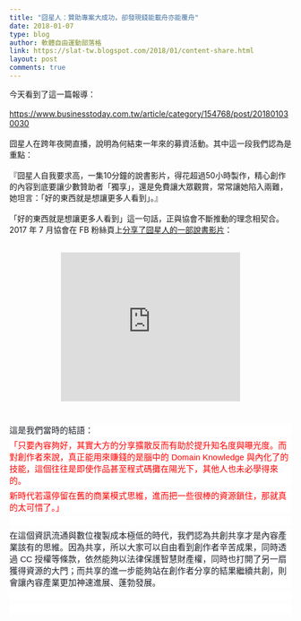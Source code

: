 ```yaml
---
title: "囧星人：贊助專案大成功，卻發現錢能載舟亦能覆舟"
date: 2018-01-07
type: blog
author: 軟體自由運動部落格
link: https://slat-tw.blogspot.com/2018/01/content-share.html
layout: post
comments: true
---
```


今天看到了這一篇報導：<br /><br />https://www.businesstoday.com.tw/article/category/154768/post/201801030030<br /><br />囧星人在跨年夜開直播，說明為何結束一年來的募資活動。其中這一段我們認為是重點：<br /><br />『囧星人自我要求高，一集10分鐘的說書影片，得花超過50小時製作，精心創作的內容到底要讓少數贊助者「獨享」，還是免費讓大眾觀賞，常常讓她陷入兩難，她坦言：「好的東西就是想讓更多人看到」。』<br /><br />「好的東西就是想讓更多人看到」這一句話，正與協會不斷推動的理念相契合。2017 年 7 月協會在 FB 粉絲頁上<a href="https://www.facebook.com/slat.org/posts/2192949230931342" rel="nofollow" target="_blank">分享了囧星人的一部說書影片</a>：<br /><br /><div class="separator" style="clear: both; text-align: center;"><iframe width="320" height="266" class="YOUTUBE-iframe-video" data-thumbnail-src="https://i.ytimg.com/vi/f-xhJVy5aMc/0.jpg" src="https://www.youtube.com/embed/f-xhJVy5aMc?feature=player_embedded" frameborder="0" allowfullscreen></iframe></div><br /><br /><div style="background-color: white; color: #1d2129; font-family: Helvetica, Arial, sans-serif; font-size: 15px; margin-bottom: 6px; margin-top: 6px;">這是我們當時的結語：</div><div style="background-color: white; font-family: Helvetica, Arial, sans-serif; font-size: 15px; margin-bottom: 6px; margin-top: 6px;"><span style="color: red;">「只要內容夠好，其實大方的分享擴散反而有助於提升知名度與曝光度。而對創作者來說，真正能用來賺錢的是腦中的 Domain Knowledge 與內化了的技能，這個往往是即使作品甚至程式碼攤在陽光下，其他人也未必學得來的。</span></div><div style="background-color: white; font-family: Helvetica, Arial, sans-serif; font-size: 15px; margin-bottom: 6px; margin-top: 6px;"><span style="color: red;">新時代若還停留在舊的商業模式思維，進而把一些很棒的資源鎖住，那就真的太可惜了。」</span></div><div style="background-color: white; color: #1d2129; font-family: Helvetica, Arial, sans-serif; font-size: 15px; margin-bottom: 6px; margin-top: 6px;"><br /></div><div style="background-color: white; color: #1d2129; font-family: Helvetica, Arial, sans-serif; font-size: 15px; margin-bottom: 6px; margin-top: 6px;">在這個資訊流通與數位複製成本極低的時代，我們認為共創共享才是內容產業該有的思維。因為共享，所以大家可以自由看到創作者辛苦成果，同時透過 CC 授權等條款，依然能夠以法律保護智慧財產權，同時也打開了另一扇獲得資源的大門；而共享的進一步能夠站在創作者分享的結果繼續共創，則會讓內容產業更加神速進展、蓬勃發展。</div><div style="background-color: white; color: #1d2129; font-family: Helvetica, Arial, sans-serif; font-size: 15px; margin-bottom: 6px; margin-top: 6px;"><br /></div><div style="background-color: white; color: #1d2129; font-family: Helvetica, Arial, sans-serif; font-size: 15px; margin-bottom: 6px; margin-top: 6px;"><br /></div>
